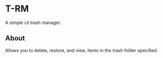 # T-RM
A simple cli trash manager.
## About
Allows you to delete, restore, and view, items in the trash folder specified. 






